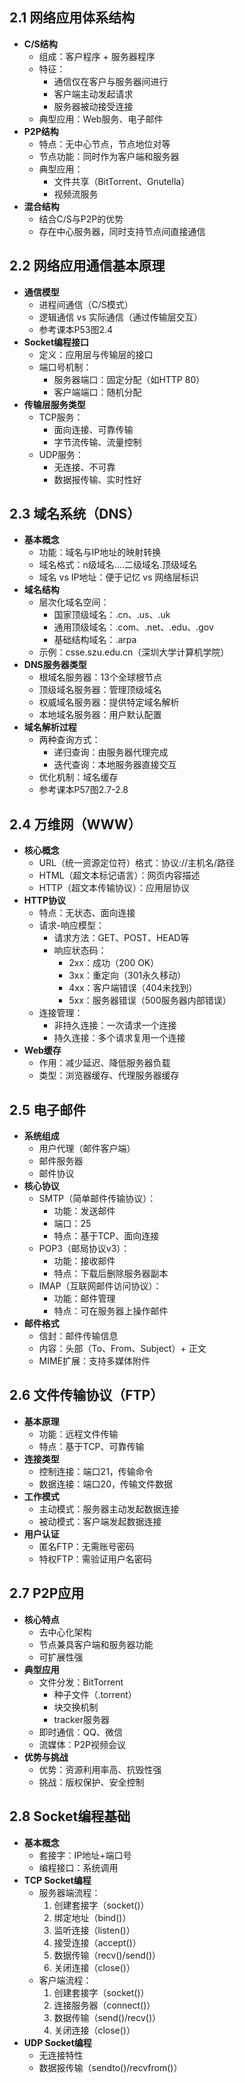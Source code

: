 

## 2.1 网络应用体系结构
- **C/S结构**
  - 组成：客户程序 + 服务器程序
  - 特征：
    - 通信仅在客户与服务器间进行
    - 客户端主动发起请求
    - 服务器被动接受连接
  - 典型应用：Web服务、电子邮件
- **P2P结构**
  - 特点：无中心节点，节点地位对等
  - 节点功能：同时作为客户端和服务器
  - 典型应用：
    - 文件共享（BitTorrent、Gnutella）
    - 视频流服务
- **混合结构**
  - 结合C/S与P2P的优势
  - 存在中心服务器，同时支持节点间直接通信

## 2.2 网络应用通信基本原理
- **通信模型**
  - 进程间通信（C/S模式）
  - 逻辑通信 vs 实际通信（通过传输层交互）
  - 参考课本P53图2.4
- **Socket编程接口**
  - 定义：应用层与传输层的接口
  - 端口号机制：
    - 服务器端口：固定分配（如HTTP 80）
    - 客户端端口：随机分配
- **传输层服务类型**
  - TCP服务：
    - 面向连接、可靠传输
    - 字节流传输、流量控制
  - UDP服务：
    - 无连接、不可靠
    - 数据报传输、实时性好

## 2.3 域名系统（DNS）
- **基本概念**
  - 功能：域名与IP地址的映射转换
  - 域名格式：n级域名.…二级域名.顶级域名
  - 域名 vs IP地址：便于记忆 vs 网络层标识
- **域名结构**
  - 层次化域名空间：
    - 国家顶级域名：.cn、.us、.uk
    - 通用顶级域名：.com、.net、.edu、.gov
    - 基础结构域名：.arpa
  - 示例：csse.szu.edu.cn（深圳大学计算机学院）
- **DNS服务器类型**
  - 根域名服务器：13个全球根节点
  - 顶级域名服务器：管理顶级域名
  - 权威域名服务器：提供特定域名解析
  - 本地域名服务器：用户默认配置
- **域名解析过程**
  - 两种查询方式：
    - 递归查询：由服务器代理完成
    - 迭代查询：本地服务器直接交互
  - 优化机制：域名缓存
  - 参考课本P57图2.7-2.8

## 2.4 万维网（WWW）
- **核心概念**
  - URL（统一资源定位符）格式：协议://主机名/路径
  - HTML（超文本标记语言）：网页内容描述
  - HTTP（超文本传输协议）：应用层协议
- **HTTP协议**
  - 特点：无状态、面向连接
  - 请求-响应模型：
    - 请求方法：GET、POST、HEAD等
    - 响应状态码：
      - 2xx：成功（200 OK）
      - 3xx：重定向（301永久移动）
      - 4xx：客户端错误（404未找到）
      - 5xx：服务器错误（500服务器内部错误）
  - 连接管理：
    - 非持久连接：一次请求一个连接
    - 持久连接：多个请求复用一个连接
- **Web缓存**
  - 作用：减少延迟、降低服务器负载
  - 类型：浏览器缓存、代理服务器缓存

## 2.5 电子邮件
- **系统组成**
  - 用户代理（邮件客户端）
  - 邮件服务器
  - 邮件协议
- **核心协议**
  - SMTP（简单邮件传输协议）：
    - 功能：发送邮件
    - 端口：25
    - 特点：基于TCP、面向连接
  - POP3（邮局协议v3）：
    - 功能：接收邮件
    - 特点：下载后删除服务器副本
  - IMAP（互联网邮件访问协议）：
    - 功能：邮件管理
    - 特点：可在服务器上操作邮件
- **邮件格式**
  - 信封：邮件传输信息
  - 内容：头部（To、From、Subject）+ 正文
  - MIME扩展：支持多媒体附件

## 2.6 文件传输协议（FTP）
- **基本原理**
  - 功能：远程文件传输
  - 特点：基于TCP、可靠传输
- **连接类型**
  - 控制连接：端口21，传输命令
  - 数据连接：端口20，传输文件数据
- **工作模式**
  - 主动模式：服务器主动发起数据连接
  - 被动模式：客户端发起数据连接
- **用户认证**
  - 匿名FTP：无需账号密码
  - 特权FTP：需验证用户名密码

## 2.7 P2P应用
- **核心特点**
  - 去中心化架构
  - 节点兼具客户端和服务器功能
  - 可扩展性强
- **典型应用**
  - 文件分发：BitTorrent
    - 种子文件（.torrent）
    - 块交换机制
    -  tracker服务器
  - 即时通信：QQ、微信
  - 流媒体：P2P视频会议
- **优势与挑战**
  - 优势：资源利用率高、抗毁性强
  - 挑战：版权保护、安全控制

## 2.8 Socket编程基础
- **基本概念**
  - 套接字：IP地址+端口号
  - 编程接口：系统调用
- **TCP Socket编程**
  - 服务器端流程：
    1. 创建套接字（socket()）
    2. 绑定地址（bind()）
    3. 监听连接（listen()）
    4. 接受连接（accept()）
    5. 数据传输（recv()/send()）
    6. 关闭连接（close()）
  - 客户端流程：
    1. 创建套接字（socket()）
    2. 连接服务器（connect()）
    3. 数据传输（send()/recv()）
    4. 关闭连接（close()）
- **UDP Socket编程**
  - 无连接特性
  - 数据报传输（sendto()/recvfrom()）